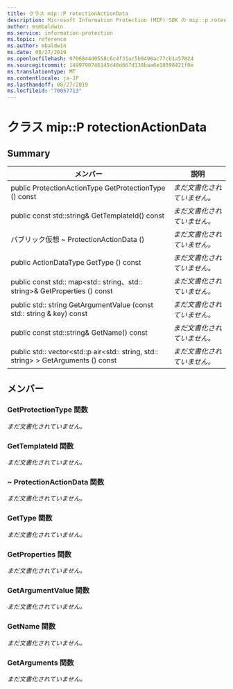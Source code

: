 ```yaml
---
title: クラス mip::P rotectionActionData
description: Microsoft Information Protection (MIP) SDK の mip::p rotectionactiondata クラスについて説明します。
author: msmbaldwin
ms.service: information-protection
ms.topic: reference
ms.author: mbaldwin
ms.date: 08/27/2019
ms.openlocfilehash: 9706844d0558c6c4f31ac5b9490ac77cb1a57824
ms.sourcegitcommit: 1499790746145d40d667d138baa6e18598421f0e
ms.translationtype: MT
ms.contentlocale: ja-JP
ms.lasthandoff: 08/27/2019
ms.locfileid: "70057713"
---
```

# <a name="class-mipprotectionactiondata"></a>クラス mip::P rotectionActionData 
  
## <a name="summary"></a>Summary
 メンバー                        | 説明                                
--------------------------------|---------------------------------------------
public ProtectionActionType GetProtectionType () const  | _まだ文書化されていません。_
public const std::string& GetTemplateId() const  | _まだ文書化されていません。_
パブリック仮想 ~ ProtectionActionData ()  | _まだ文書化されていません。_
public ActionDataType GetType () const  | _まだ文書化されていません。_
public const std:: map\<std:: string、std:: string\>& GetProperties () const  | _まだ文書化されていません。_
public std:: string GetArgumentValue (const std:: string & key) const  | _まだ文書化されていません。_
public const std::string& GetName() const  | _まだ文書化されていません。_
public std:: vector\<std::p air\<std:: string, std:: string\> \> GetArguments () const  | _まだ文書化されていません。_
  
## <a name="members"></a>メンバー
  
### <a name="getprotectiontype-function"></a>GetProtectionType 関数
_まだ文書化されていません。_

  
### <a name="gettemplateid-function"></a>GetTemplateId 関数
_まだ文書化されていません。_

  
### <a name="protectionactiondata-function"></a>~ ProtectionActionData 関数
_まだ文書化されていません。_

  
### <a name="gettype-function"></a>GetType 関数
_まだ文書化されていません。_

  
### <a name="getproperties-function"></a>GetProperties 関数
_まだ文書化されていません。_

  
### <a name="getargumentvalue-function"></a>GetArgumentValue 関数
_まだ文書化されていません。_

  
### <a name="getname-function"></a>GetName 関数
_まだ文書化されていません。_

  
### <a name="getarguments-function"></a>GetArguments 関数
_まだ文書化されていません。_

